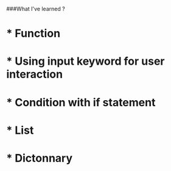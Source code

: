 ###What I've learned ?
# * Function 
# * Using input keyword for user interaction
# * Condition with if statement
# * List
# * Dictonnary
